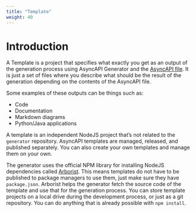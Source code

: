 ```yaml
---
title: "Template"
weight: 40
---
```


# Introduction

A Template is a project that specifies what exactly you get as an output of the generation process using AsyncAPI Generator and the [AsyncAPI file](asyncapi-file.md). It is just a set of files where you describe what should be the result of the generation depending on the contents of the AsyncAPI file. 

Some examples of these outputs can be things such as:

- Code
- Documentation
- Markdown diagrams
- Python/Java applications

A template is an independent NodeJS project that’s not related to the `generator` repository. AsyncAPI templates are managed, released, and published separately. You can also create your own templates and manage them on your own.

The generator uses the official NPM library for installing NodeJS dependencies called [Arborist](https://www.npmjs.com/package/@npmcli/arborist). This means templates do not have to be published to package managers to use them, just make sure they have `package.json`.
Arborist helps the generator fetch the source code of the template and use that for the generation process. You can store template projects on a local drive during the development process, or just as a git repository. You can do anything that is already possible with `npm install`.
